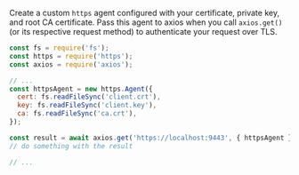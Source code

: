 Create a custom `https` agent configured with your certificate, private key, and root CA certificate. Pass this agent to axios when you call `axios.get()` (or its respective request method) to authenticate your request over TLS.

```javascript
const fs = require('fs');
const https = require('https');
const axios = require('axios');

// ...
const httpsAgent = new https.Agent({
  cert: fs.readFileSync('client.crt'),
  key: fs.readFileSync('client.key'),
  ca: fs.readFileSync('ca.crt'),
});

const result = await axios.get('https://localhost:9443', { httpsAgent });
// do something with the result

// ...
```

